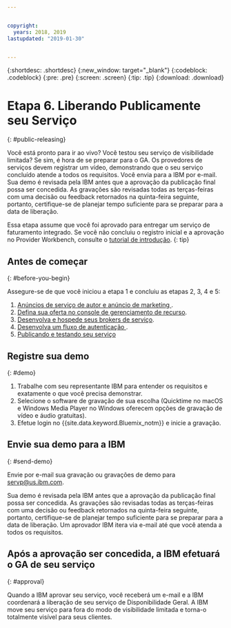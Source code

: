 ```yaml
---


copyright:
  years: 2018, 2019 
lastupdated: "2019-01-30"


---
```


{:shortdesc: .shortdesc}
{:new_window: target="_blank"}
{:codeblock: .codeblock}
{:pre: .pre}
{:screen: .screen}
{:tip: .tip}
{:download: .download}

# Etapa 6. Liberando Publicamente seu Serviço
{: #public-releasing}

Você está pronto para ir ao vivo? Você testou seu serviço de visibilidade limitada? Se sim, é hora de se preparar para o GA. Os provedores de serviços devem registrar um vídeo, demonstrando que o seu serviço concluído atende a todos os requisitos. Você envia para a IBM por e-mail. Sua demo é revisada pela IBM antes que a aprovação da publicação final possa ser concedida. As gravações são revisadas todas as terças-feiras com uma decisão ou feedback retornados na quinta-feira seguinte, portanto, certifique-se de planejar tempo suficiente para se preparar para a data de liberação.

Essa etapa assume que você foi aprovado para entregar um serviço de faturamento integrado. Se você não concluiu o registro inicial e a aprovação no Provider Workbench, consulte o [tutorial de introdução](/docs/third-party?topic=third-party-get-started#get-started).
{: tip}

## Antes de começar
{: #before-you-begin}

Assegure-se de que você iniciou a etapa 1 e concluiu as etapas 2, 3, 4 e 5:
1. [ Anúncios de serviço de autor e anúncio de marketing ](/docs/third-party?topic=third-party-content-tasks#content-tasks).
2. [Defina sua oferta no console de gerenciamento de recurso](/docs/third-party?topic=third-party-step2-define#step2-define).
3. [Desenvolva e hospede seus brokers de serviço](/docs/third-party?topic=third-party-step3-osb#step3-osb).
4. [ Desenvolva um fluxo de autenticação ](/docs/third-party?topic=third-party-step4-iam#step4-iam).
5. [Publicando e testando seu serviço](/docs/third-party?topic=third-party-step5-pubtest#step5-pubtest)


## Registre sua demo
{: #demo}

1. Trabalhe com seu representante IBM para entender os requisitos e exatamente o que você precisa demonstrar.
2. Selecione o software de gravação de sua escolha (Quicktime no macOS e Windows Media Player no Windows oferecem opções de gravação de vídeo e áudio gratuitas).
3. Efetue login no {{site.data.keyword.Bluemix_notm}} e inicie a gravação.

## Envie sua demo para a IBM
{: #send-demo}

Envie por e-mail sua gravação ou gravações de demo para servp@us.ibm.com.

Sua demo é revisada pela IBM antes que a aprovação da publicação final possa ser concedida. As gravações são revisadas todas as terças-feiras com uma decisão ou feedback retornados na quinta-feira seguinte, portanto, certifique-se de planejar tempo suficiente para se preparar para a data de liberação. Um aprovador IBM itera via e-mail até que você atenda a todos os requisitos.

## Após a aprovação ser concedida, a IBM efetuará o GA de seu serviço
{: #approval}

Quando a IBM aprovar seu serviço, você receberá um e-mail e a IBM coordenará a liberação de seu serviço de Disponibilidade Geral. A IBM move seu serviço para fora do modo de visibilidade limitada e torna-o totalmente visível para seus clientes.


